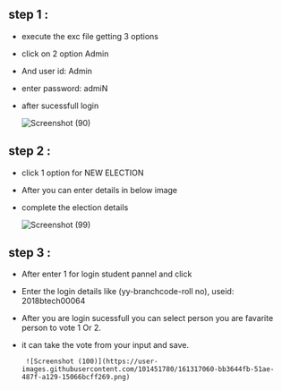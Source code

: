 ## step 1 :
 * execute the exc file getting 3 options 
 * click on 2 option Admin
 * And user id: Admin 
 * enter password: admiN
 * after sucessfull login
 
    ![Screenshot (90)](https://user-images.githubusercontent.com/101451780/161313425-14828439-8888-43eb-9e01-10ca24104e6c.png)


## step 2 :
 * click 1 option for NEW ELECTION
 * After you can enter details in below image
 * complete the election details

     ![Screenshot (99)](https://user-images.githubusercontent.com/101451780/161314254-79348163-802f-41d6-8e17-2be4588f4fa2.png)


## step 3 :
 * After enter 1 for login student pannel and click
 * Enter the login details like (yy-branchcode-roll no), useid: 2018btech00064
 * After you are login sucessfull you can select person you are favarite person to vote 1 Or 2.
 * it can take the vote from your input and save.
 
 

        ![Screenshot (100)](https://user-images.githubusercontent.com/101451780/161317060-bb3644fb-51ae-487f-a129-15066bcff269.png)




